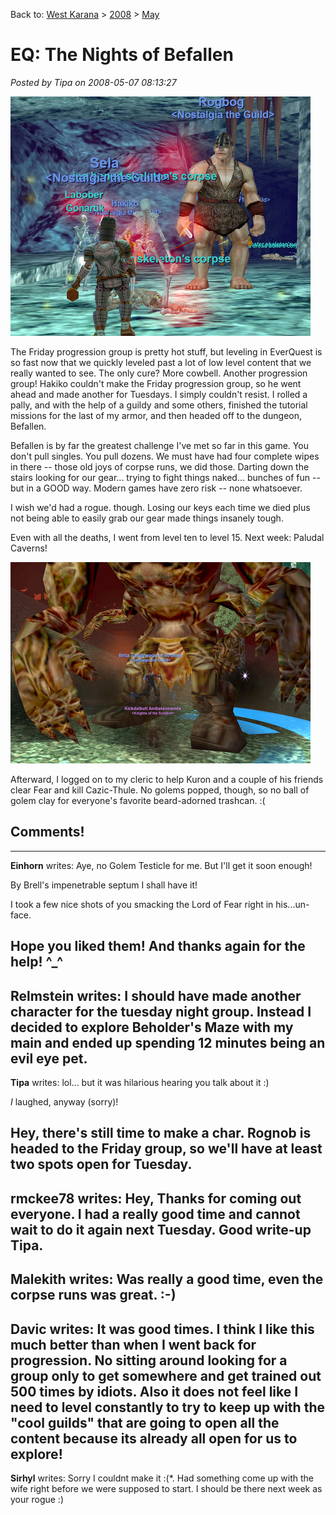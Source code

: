 Back to: [West Karana](/posts/westkarana.md) > [2008](/posts/2008/westkarana.md) > [May](./westkarana.md)
# EQ: The Nights of Befallen

*Posted by Tipa on 2008-05-07 08:13:27*

![eqgame-2008-05-06-21-41-37-69.jpg](../../../uploads/2008/05/eqgame-2008-05-06-21-41-37-69.jpg)

The Friday progression group is pretty hot stuff, but leveling in EverQuest is so fast now that we quickly leveled past a lot of low level content that we really wanted to see. The only cure? More cowbell. Another progression group! Hakiko couldn't make the Friday progression group, so he went ahead and made another for Tuesdays. I simply couldn't resist. I rolled a pally, and with the help of a guildy and some others, finished the tutorial missions for the last of my armor, and then headed off to the dungeon, Befallen.

Befallen is by far the greatest challenge I've met so far in this game. You don't pull singles. You pull dozens. We must have had four complete wipes in there -- those old joys of corpse runs, we did those. Darting down the stairs looking for our gear... trying to fight things naked... bunches of fun -- but in a GOOD way. Modern games have zero risk -- none whatsoever. 

I wish we'd had a rogue. though. Losing our keys each time we died plus not being able to easily grab our gear made things insanely tough.

Even with all the deaths, I went from level ten to level 15. Next week: Paludal Caverns!

![eqgame-2008-05-07-01-44-41-85.jpg](../../../uploads/2008/05/eqgame-2008-05-07-01-44-41-85.jpg)

Afterward, I logged on to my cleric to help Kuron and a couple of his friends clear Fear and kill Cazic-Thule. No golems popped, though, so no ball of golem clay for everyone's favorite beard-adorned trashcan. :(

## Comments!
---
**Einhorn** writes: Aye, no Golem Testicle for me. But I'll get it soon enough!

By Brell's impenetrable septum I shall have it!

I took a few nice shots of you smacking the Lord of Fear right in his...un-face.

Hope you liked them! And thanks again for the help! ^\_^
---
**Relmstein** writes: I should have made another character for the tuesday night group. Instead I decided to explore Beholder's Maze with my main and ended up spending 12 minutes being an evil eye pet.
---
**Tipa** writes: lol... but it was hilarious hearing you talk about it :)

*I* laughed, anyway (sorry)!

Hey, there's still time to make a char. Rognob is headed to the Friday group, so we'll have at least two spots open for Tuesday.
---
**rmckee78** writes: Hey,
Thanks for coming out everyone. I had a really good time and cannot wait to do it again next Tuesday. Good write-up Tipa.
---
**Malekith** writes: Was really a good time, even the corpse runs was great. :-)
---
**Davic** writes: It was good times. I think I like this much better than when I went back for progression. No sitting around looking for a group only to get somewhere and get trained out 500 times by idiots. Also it does not feel like I need to level constantly to try to keep up with the "cool guilds" that are going to open all the content because its already all open for us to explore!
---
**Sirhyl** writes: Sorry I couldnt make it :(*. Had something come up with the wife right before we were supposed to start. I should be there next week as your rogue :)
